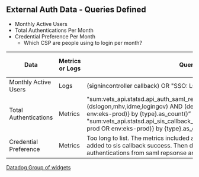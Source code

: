 ## External Auth Data - Queries Defined

- Monthly Active Users
- Total Authentications Per Month
- Credential Preference Per Month
   - Which CSP are people using to login per month?

| Data | Metrics or Logs | Query | Link to DD Widget | Link to SiS Code | Link to SSOe Code |
| --- | --- | --- | --- | --- | --- |
| Monthly Active Users | Logs | (signincontroller callback) OR "SSO: LOGIN" unique count of icn(@icn) | [Link](https://vagov.ddog-gov.com/dashboard/e3q-6kp-9r4/vagov-identity-stats-public?fromUser=false&refresh_mode=paused&view=spans&from_ts=1714327639555&to_ts=1716919639555&live=false&tile_focus=1435425616298618) | [SiS Log](https://github.com/department-of-veterans-affairs/vets-api/blob/master/app/controllers/v0/sign_in_controller.rb#L311) | [SSOe Log](https://github.com/department-of-veterans-affairs/vets-api/blob/82969_map_token_cache/app/controllers/v1/sessions_controller.rb#L391) // [Payload](https://github.com/department-of-veterans-affairs/vets-api/blob/82969_map_token_cache/app/controllers/concerns/authentication_and_sso_concerns.rb#L141) |
| Total Authentications | Metrics | "sum:vets_api.statsd.api_auth_saml_response{type IN (dslogon,mhv,idme,logingov) AND (deployment_env:vagov-prod OR env:eks-prod)} by {type}.as_count()” + "sum:vets_api.statsd.api_sis_callback_success{(deployment_env:vagov-prod OR env:eks-prod)} by {type}.as_count()” | [Link](https://vagov.ddog-gov.com/dashboard/e3q-6kp-9r4/vagov-identity-stats-public?fromUser=true&refresh_mode=paused&view=spans&from_ts=1716988743250&to_ts=1717003143250&live=false&tile_focus=7062638735213996) | [SiS Metric](https://github.com/department-of-veterans-affairs/vets-api/blob/82969_map_token_cache/app/controllers/v0/sign_in_controller.rb#L312) | [SSOe Metric](https://github.com/department-of-veterans-affairs/vets-api/blob/82969_map_token_cache/app/controllers/v1/sessions_controller.rb#L277) |
| Credential Preference | Metrics | Too long to list. The metrics included are auth saml response by type added to sis callback success. Then dividing the total of all authentications from saml repsonse and callback success. | [Link](https://vagov.ddog-gov.com/dashboard/e3q-6kp-9r4/vagov-identity-stats-public?fromUser=true&refresh_mode=paused&view=spans&from_ts=1716988743295&to_ts=1717003143295&live=false&tile_focus=7405270615721338) | Same as total authentications | Same as total authentications |

[Datadog Group of widgets](https://vagov.ddog-gov.com/dashboard/e3q-6kp-9r4/vagov-identity-stats-public?fromUser=false&refresh_mode=paused&view=spans&from_ts=1714327639555&to_ts=1716919639555&live=false&tile_focus=1435425616298618)
